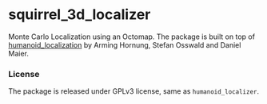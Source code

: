 squirrel_3d_localizer
=====================

Monte Carlo Localization using an Octomap. The package is built on top
of [humanoid_localization](http://wiki.ros.org/humanoid_localization)
by Arming Hornung, Stefan Osswald and Daniel Maier.

### License

The package is released under GPLv3 license, same as `humanoid_localizer`.
